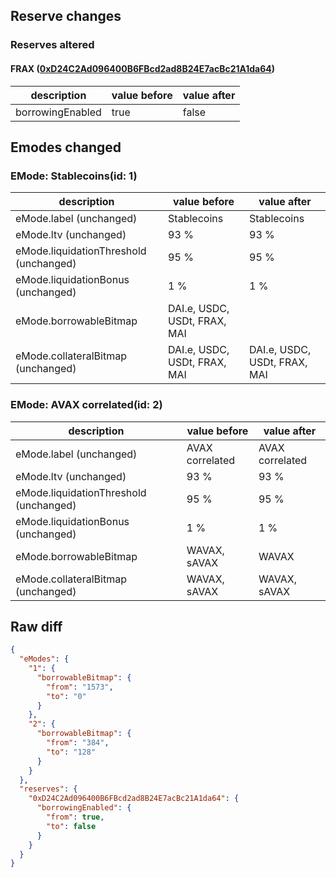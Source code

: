 ## Reserve changes

### Reserves altered

#### FRAX ([0xD24C2Ad096400B6FBcd2ad8B24E7acBc21A1da64](https://snowtrace.io/address/0xD24C2Ad096400B6FBcd2ad8B24E7acBc21A1da64))

| description | value before | value after |
| --- | --- | --- |
| borrowingEnabled | true | false |


## Emodes changed

### EMode: Stablecoins(id: 1)

| description | value before | value after |
| --- | --- | --- |
| eMode.label (unchanged) | Stablecoins | Stablecoins |
| eMode.ltv (unchanged) | 93 % | 93 % |
| eMode.liquidationThreshold (unchanged) | 95 % | 95 % |
| eMode.liquidationBonus (unchanged) | 1 % | 1 % |
| eMode.borrowableBitmap | DAI.e, USDC, USDt, FRAX, MAI |  |
| eMode.collateralBitmap (unchanged) | DAI.e, USDC, USDt, FRAX, MAI | DAI.e, USDC, USDt, FRAX, MAI |


### EMode: AVAX correlated(id: 2)

| description | value before | value after |
| --- | --- | --- |
| eMode.label (unchanged) | AVAX correlated | AVAX correlated |
| eMode.ltv (unchanged) | 93 % | 93 % |
| eMode.liquidationThreshold (unchanged) | 95 % | 95 % |
| eMode.liquidationBonus (unchanged) | 1 % | 1 % |
| eMode.borrowableBitmap | WAVAX, sAVAX | WAVAX |
| eMode.collateralBitmap (unchanged) | WAVAX, sAVAX | WAVAX, sAVAX |


## Raw diff

```json
{
  "eModes": {
    "1": {
      "borrowableBitmap": {
        "from": "1573",
        "to": "0"
      }
    },
    "2": {
      "borrowableBitmap": {
        "from": "384",
        "to": "128"
      }
    }
  },
  "reserves": {
    "0xD24C2Ad096400B6FBcd2ad8B24E7acBc21A1da64": {
      "borrowingEnabled": {
        "from": true,
        "to": false
      }
    }
  }
}
```